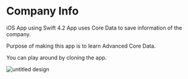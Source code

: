 # Company Info

iOS App using Swift 4.2
App uses Core Data to save information of the company.

Purpose of making this app is to learn Advanced Core Data.

You can play around by cloning the app.

![untitled design](https://user-images.githubusercontent.com/23249828/53284242-c3bad680-3794-11e9-8eda-f42e23a6402e.png)
